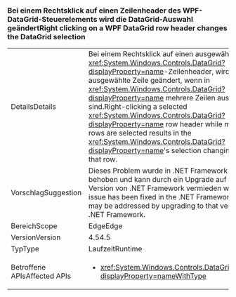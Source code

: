 ### <a name="right-clicking-on-a-wpf-datagrid-row-header-changes-the-datagrid-selection"></a><span data-ttu-id="dbbca-101">Bei einem Rechtsklick auf einen Zeilenheader des WPF-DataGrid-Steuerelements wird die DataGrid-Auswahl geändert</span><span class="sxs-lookup"><span data-stu-id="dbbca-101">Right clicking on a WPF DataGrid row header changes the DataGrid selection</span></span>

|   |   |
|---|---|
|<span data-ttu-id="dbbca-102">Details</span><span class="sxs-lookup"><span data-stu-id="dbbca-102">Details</span></span>|<span data-ttu-id="dbbca-103">Bei einem Rechtsklick auf einen ausgewählten <xref:System.Windows.Controls.DataGrid?displayProperty=name>-Zeilenheader, wird nur diese ausgewählte Zeile geändert, wenn in <xref:System.Windows.Controls.DataGrid?displayProperty=name> mehrere Zeilen ausgewählt sind.</span><span class="sxs-lookup"><span data-stu-id="dbbca-103">Right-clicking a selected <xref:System.Windows.Controls.DataGrid?displayProperty=name> row header while multiple rows are selected results in the <xref:System.Windows.Controls.DataGrid?displayProperty=name>'s selection changing to only that row.</span></span>|
|<span data-ttu-id="dbbca-104">Vorschlag</span><span class="sxs-lookup"><span data-stu-id="dbbca-104">Suggestion</span></span>|<span data-ttu-id="dbbca-105">Dieses Problem wurde in .NET Framework 4.6 behoben und kann durch ein Upgrade auf diese Version von .NET Framework vermieden werden.</span><span class="sxs-lookup"><span data-stu-id="dbbca-105">This issue has been fixed in the .NET Framework 4.6 and may be addressed by upgrading to that version of the .NET Framework.</span></span>|
|<span data-ttu-id="dbbca-106">Bereich</span><span class="sxs-lookup"><span data-stu-id="dbbca-106">Scope</span></span>|<span data-ttu-id="dbbca-107">Edge</span><span class="sxs-lookup"><span data-stu-id="dbbca-107">Edge</span></span>|
|<span data-ttu-id="dbbca-108">Version</span><span class="sxs-lookup"><span data-stu-id="dbbca-108">Version</span></span>|<span data-ttu-id="dbbca-109">4.5</span><span class="sxs-lookup"><span data-stu-id="dbbca-109">4.5</span></span>|
|<span data-ttu-id="dbbca-110">Typ</span><span class="sxs-lookup"><span data-stu-id="dbbca-110">Type</span></span>|<span data-ttu-id="dbbca-111">Laufzeit</span><span class="sxs-lookup"><span data-stu-id="dbbca-111">Runtime</span></span>|
|<span data-ttu-id="dbbca-112">Betroffene APIs</span><span class="sxs-lookup"><span data-stu-id="dbbca-112">Affected APIs</span></span>|<ul><li><xref:System.Windows.Controls.DataGrid.%23ctor?displayProperty=nameWithType></li></ul>|

